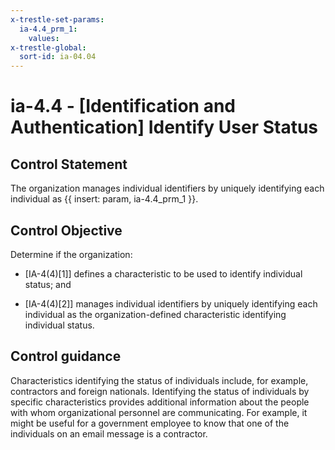```yaml
---
x-trestle-set-params:
  ia-4.4_prm_1:
    values:
x-trestle-global:
  sort-id: ia-04.04
---
```


# ia-4.4 - \[Identification and Authentication\] Identify User Status

## Control Statement

The organization manages individual identifiers by uniquely identifying each individual as {{ insert: param, ia-4.4_prm_1 }}.

## Control Objective

Determine if the organization:

- \[IA-4(4)[1]\] defines a characteristic to be used to identify individual status; and

- \[IA-4(4)[2]\] manages individual identifiers by uniquely identifying each individual as the organization-defined characteristic identifying individual status.

## Control guidance

Characteristics identifying the status of individuals include, for example, contractors and foreign nationals. Identifying the status of individuals by specific characteristics provides additional information about the people with whom organizational personnel are communicating. For example, it might be useful for a government employee to know that one of the individuals on an email message is a contractor.
